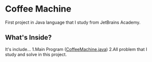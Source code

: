 # Coffee Machine
First project in Java language that I study from JetBrains Academy.

## What's Inside?

It's include...
1.Main Program ([CoffeeMachine.java](CoffeeMachine.java))
2.All problem that I study and solve in this project.
